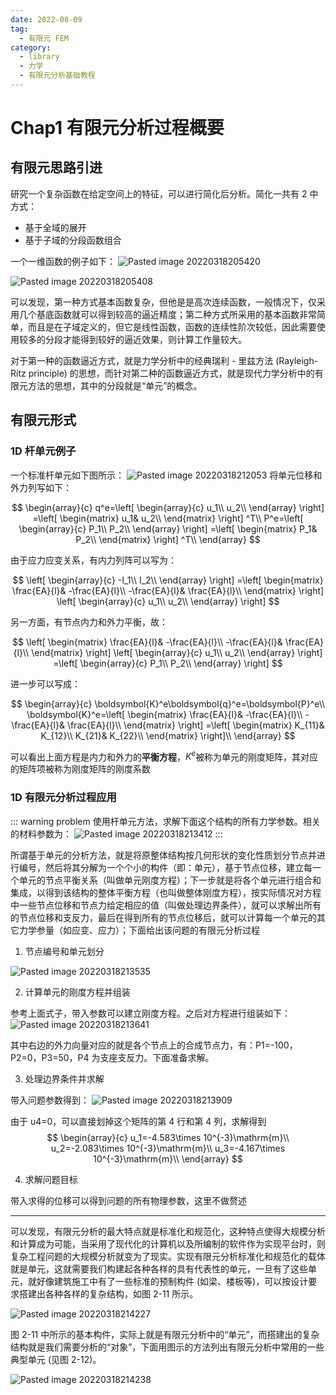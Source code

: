 ```yaml
---
date: 2022-08-09
tag:
  - 有限元 FEM
category:
  - library
  - 力学
  - 有限元分析基础教程
---
```



# Chap1 有限元分析过程概要

## 有限元思路引进

研究一个复杂函数在给定空间上的特征，可以进行简化后分析。简化一共有 2 中方式：
- 基于全域的展开
- 基于子域的分段函数组合

一个一维函数的例子如下：
![Pasted image 20220318205420](./assets/Pasted-image-20220318205420.png)

![Pasted image 20220318205408](./assets/Pasted-image-20220318205408.png)

可以发现，第一种方式基本函数复杂，但他是是高次连续函数，一般情况下，仅采用几个基底函数就可以得到较高的逼近精度；第二种方式所采用的基本函数非常简单，而且是在子域定义的，但它是线性函数，函数的连续性阶次较低，因此需要使用较多的分段才能得到较好的逼近效果，则计算工作量较大。

对于第一种的函数逼近方式，就是力学分析中的经典瑞利 - 里兹方法 (Rayleigh-Ritz principle) 的思想，而针对第二种的函数逼近方式，就是现代力学分析中的有限元方法的思想，其中的分段就是“单元”的概念。

## 有限元形式

### 1D 杆单元例子

一个标准杆单元如下图所示：
![Pasted image 20220318212053](./assets/Pasted-image-20220318212053.png)
将单元位移和外力列写如下：

$$
\begin{array}{c}
	q^e=\left[ \begin{array}{c}
	u_1\\
	u_2\\
\end{array} \right] =\left[ \begin{matrix}
	u_1&		u_2\\
\end{matrix} \right] ^T\\
	P^e=\left[ \begin{array}{c}
	P_1\\
	P_2\\
\end{array} \right] =\left[ \begin{matrix}
	P_1&		P_2\\
\end{matrix} \right] ^T\\
\end{array}
$$


由于应力应变关系，有内力列阵可以写为：

$$
\left[ \begin{array}{c}
	-I_1\\
	I_2\\
\end{array} \right] =\left[ \begin{matrix}
	\frac{EA}{l}&		-\frac{EA}{l}\\
	-\frac{EA}{l}&		\frac{EA}{l}\\
\end{matrix} \right] \left[ \begin{array}{c}
	u_1\\
	u_2\\
\end{array} \right] 
$$

另一方面，有节点内力和外力平衡，故：

$$
\left[ \begin{matrix}
	\frac{EA}{l}&		-\frac{EA}{l}\\
	-\frac{EA}{l}&		\frac{EA}{l}\\
\end{matrix} \right] \left[ \begin{array}{c}
	u_1\\
	u_2\\
\end{array} \right] =\left[ \begin{array}{c}
	P_1\\
	P_2\\
\end{array} \right] 
$$

进一步可以写成：

$$
\begin{array}{c}
	\boldsymbol{K}^e\boldsymbol{q}^e=\boldsymbol{P}^e\\
	\boldsymbol{K}^e=\left[ \begin{matrix}
	\frac{EA}{l}&		-\frac{EA}{l}\\
	-\frac{EA}{l}&		\frac{EA}{l}\\
\end{matrix} \right] =\left[ \begin{matrix}
	K_{11}&		K_{12}\\
	K_{21}&		K_{22}\\
\end{matrix} \right]\\
\end{array}
$$

可以看出上面方程是内力和外力的**平衡方程**，$K^e$被称为单元的刚度矩阵，其对应的矩阵项被称为刚度矩阵的刚度系数

### 1D 有限元分析过程应用

::: warning problem
使用杆单元方法，求解下面这个结构的所有力学参数。相关的材料参数为：
![Pasted image 20220318213412](./assets/Pasted-image-20220318213412.png)
:::

所谓基于单元的分析方法，就是将原整体结构按几何形状的变化性质划分节点并进行编号，然后将其分解为一个个小的构件（即：单元），基于节点位移，建立每一个单元的节点平衡关系（叫做单元刚度方程）；下一步就是将各个单元进行组合和集成，以得到该结构的整体平衡方程（也叫做整体刚度方程），按实际情况对方程中一些节点位移和节点力给定相应的值（叫做处理边界条件），就可以求解出所有的节点位移和支反力，最后在得到所有的节点位移后，就可以计算每一个单元的其它力学参量（如应变、应力）；下面给出该问题的有限元分析过程

1. 节点编号和单元划分

![Pasted image 20220318213535](./assets/Pasted-image-20220318213535.png)

2. 计算单元的刚度方程并组装

参考上面式子，带入参数可以建立刚度方程。之后对方程进行组装如下：
![Pasted image 20220318213641](./assets/Pasted-image-20220318213641.png)

其中右边的外力向量对应的就是各个节点上的合成节点力，有：P1=-100，P2=0，P3=50，P4 为支座支反力。下面准备求解。

3. 处理边界条件并求解

带入问题参数得到：
![Pasted image 20220318213909](./assets/Pasted-image-20220318213909.png)

由于 u4=0，可以直接划掉这个矩阵的第 4 行和第 4 列，求解得到 
$$
\begin{array}{c}
	u_1=-4.583\times 10^{-3}\mathrm{m}\\
	u_2=-2.083\times 10^{-3}\mathrm{m}\\
	u_3=-4.167\times 10^{-3}\mathrm{m}\\
\end{array}
$$

4. 求解问题目标

带入求得的位移可以得到问题的所有物理参数，这里不做赘述

---
可以发现，有限元分析的最大特点就是标准化和规范化，这种特点使得大规模分析和计算成为可能，当采用了现代化的计算机以及所编制的软件作为实现平台时，则复杂工程问题的大规模分析就变为了现实。实现有限元分析标准化和规范化的载体就是单元，这就需要我们构建起各种各样的具有代表性的单元，一旦有了这些单元，就好像建筑施工中有了一些标准的预制构件 (如梁、楼板等)，可以按设计要求搭建出各种各样的复杂结构，如图 2-11 所示。

![Pasted image 20220318214227](./assets/Pasted-image-20220318214227.png)

图 2-11 中所示的基本构件，实际上就是有限元分析中的“单元”，而搭建出的复杂结构就是我们需要分析的“对象”，下面用图示的方法列出有限元分析中常用的一些典型单元 (见图 2-12)。

![Pasted image 20220318214238](./assets/Pasted-image-20220318214238.png)
